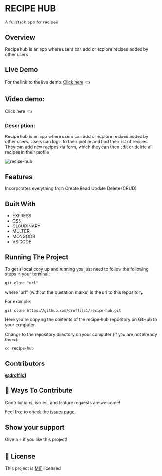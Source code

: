 # RECIPE HUB

A fullstack app for recipes

## Overview
Recipe hub is an app where users can add or explore recipes added by other users

## Live Demo
For the link to the live demo, [Click here](https://brainy-ruby-jellyfish.cyclic.app/) :point_left:

## Video demo:
[Click here](https://www.youtube.com/watch?v=cI7jjmrHm4A) 👈

### Description:
Recipe hub is an app where users can add or explore recipes added by other users. Users can login to their profile and find their list of recipes. They can add new recipes via form, which they can then edit or delete all recipes in their profile

![recipe-hub](https://github.com/droffilc1/recipe-hub/assets/97587370/4cebcecf-5735-4019-a840-a4b31b50b2b0)

## Features
Incorporates everything from Create Read Update Delete (CRUD)

## Built With
* EXPRESS
* CSS
* CLOUDINARY
* MULTER
* MONGODB
* VS CODE

## Running The Project
To get a local copy up and running you just need to follow the following steps in your terminal;
```
git clone "url"
```

where "url" (without the quotation marks) is the url to this repository.

For example:

```
git clone https://github.com/droffilc1/recipe-hub.git
```

Here you're copying the contents of the recipe-hub repository on GitHub to your computer.

Change to the repository directory on your computer (if you are not already there):

```
cd recipe-hub
```

## Contributors

**[@droffilc1][1]**

## 🤝 Ways To Contribute

Contributions, issues, and feature requests are welcome!

Feel free to check the [issues page](../../issues/).

## Show your support

Give a ⭐️ if you like this project!

## 📝 License

This project is [MIT](./MIT.md) licensed.

[1]:https://github.com/droffilc1
